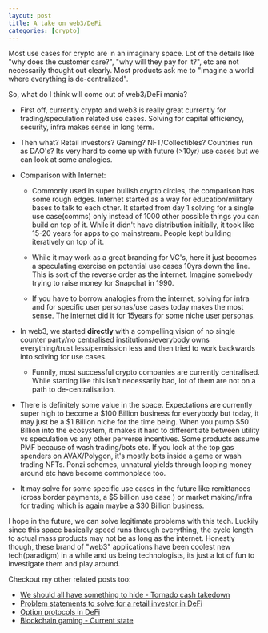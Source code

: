 ```yaml
---
layout: post
title: A take on web3/DeFi
categories: [crypto]
---
```




Most use cases for crypto are in an imaginary space. Lot of the details like "why does the customer care?", "why will they pay for it?", etc are not necessarily thought out clearly. Most products ask me to "Imagine a world where everything is de-centralized". 

So, what do I think will come out of web3/DeFi mania? 

- First off, currently crypto and web3 is really great currently for trading/speculation related use cases. Solving for capital efficiency, security, infra makes sense in long term. 

- Then what? Retail investors? Gaming? NFT/Collectibles? Countries run as DAO's?  Its very hard to come up with future (>10yr) use cases but we can look at some analogies. 

- Comparison with Internet: 
    - Commonly used in super bullish crypto circles, the comparison has some rough edges. Internet started as a way for education/military bases to talk to each other. It started from day 1 solving for a single use case(comms) only instead of 1000 other possible things you can build on top of it. While it didn't have distribution initially, it took like 15-20 years for apps to go mainstream. People kept building iteratively on top of it. 

    - While it may work as a great branding for VC's, here it just becomes a speculating exercise on potential use cases 10yrs down the line. This is sort of the reverse order as the internet. Imagine somebody trying to raise money for Snapchat in 1990. 

    - If you have to borrow analogies from the internet, solving for infra and for specific user personas/use cases today makes the most sense. The internet did it for 15years for some niche user personas. 
- In web3, we started **directly** with a compelling vision of no single counter party/no centralised institutions/everybody owns everything/trust less/permission less and then tried to work backwards into solving for use cases. 
    - Funnily, most successful crypto companies are currently centralised. While starting like this isn't necessarily bad, lot of them are not on a path to de-centralisation.

- There is definitely some value in the space. Expectations are currently super high to become a $100 Billion business for everybody but today, it may just be a $1 Billion niche for the time being. When you pump $50 Billion into the ecosystem, it makes it hard to differentiate between utility vs speculation vs any other perverse incentives. Some products assume PMF because of wash trading/bots etc. If you look at the top gas spenders on AVAX/Polygon, it's mostly bots inside a game or wash trading NFTs. Ponzi schemes, unnatural yields through looping money around etc have become commonplace too. 
- It may solve for some specific use cases in the future like remittances (cross border payments, a $5 billion use case ) or market making/infra for trading which is again maybe a $30 Billion business. 


I hope in the future, we can solve legitimate problems with this tech. Luckily since this space basically speed runs through everything, the cycle length to actual mass products may not be as long as the internet. Honestly though, these brand of "web3" applications have been coolest new tech(paradigm) in a while and us being technologists, its just a lot of fun to investigate them and play around.

Checkout my other related posts too: 

- [We should all have something to hide - Tornado cash takedown](https://rnikhil.com/2022/08/09/tornado-cash-block.html)
- [Problem statements to solve for a retail investor in DeFi](https://rnikhil.com/2022/08/28/defi-user-journey.html)
- [Option protocols in DeFi](https://rnikhil.com/2022/08/15/defi-derivatives.html)
- [Blockchain gaming - Current state](https://rnikhil.com/2022/06/27/web3-gaming.html)
